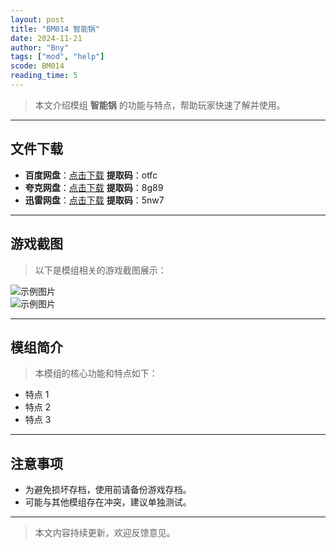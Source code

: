 ```yaml
---
layout: post
title: "BM014 智能锅"
date: 2024-11-21
author: "Bny"
tags: ["mod", "help"]
scode: BM014
reading_time: 5
---
```


> 本文介绍模组 **智能锅** 的功能与特点，帮助玩家快速了解并使用。

---





## 文件下载
- **百度网盘**：[点击下载](https://pan.baidu.com/s/1U8I4rhEZH3chs-fCXCl-ow?pwd=otfc)  **提取码**：otfc  
- **夸克网盘**：[点击下载](https://pan.quark.cn/s/fb2ebe61725c?pwd=8g89)  **提取码**：8g89  
- **迅雷网盘**：[点击下载](https://pan.xunlei.com/s/VOCCbZpjC9p9X5MA-wNlTVwjA1?pwd=5nw7)  **提取码**：5nw7  

---

## 游戏截图
> 以下是模组相关的游戏截图展示：

![示例图片](https://example.com/screenshot1.jpg)  
![示例图片](https://example.com/screenshot2.jpg)

---

## 模组简介
> 本模组的核心功能和特点如下：
- 特点 1
- 特点 2
- 特点 3

---

## 注意事项
- 为避免损坏存档，使用前请备份游戏存档。
- 可能与其他模组存在冲突，建议单独测试。

---

> 本文内容持续更新，欢迎反馈意见。
